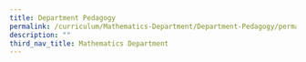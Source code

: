 ```yaml
---
title: Department Pedagogy
permalink: /curriculum/Mathematics-Department/Department-Pedagogy/permalink/
description: ""
third_nav_title: Mathematics Department
---
```

